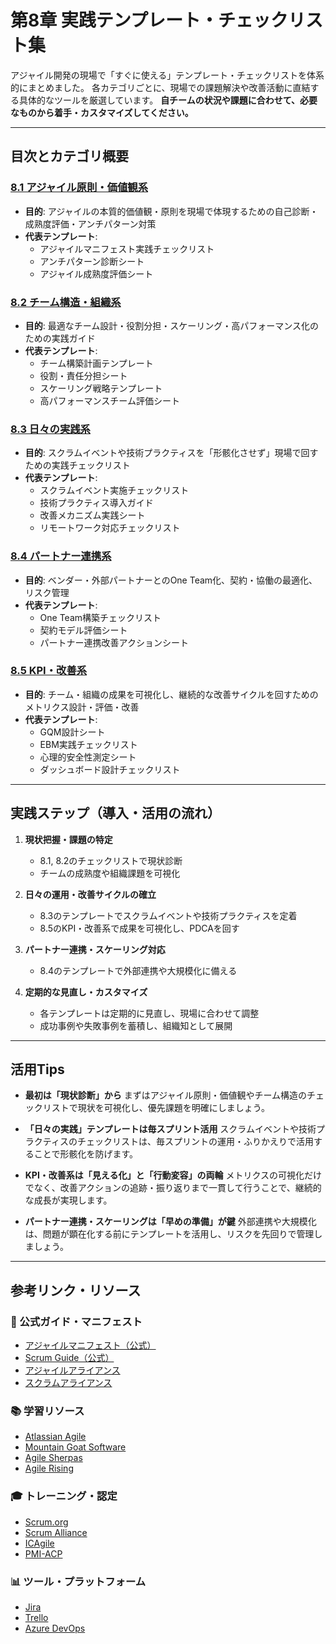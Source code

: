 # 第8章 実践テンプレート・チェックリスト集

アジャイル開発の現場で「すぐに使える」テンプレート・チェックリストを体系的にまとめました。
各カテゴリごとに、現場での課題解決や改善活動に直結する具体的なツールを厳選しています。
**自チームの状況や課題に合わせて、必要なものから着手・カスタマイズしてください。**

---

## 目次とカテゴリ概要

### [8.1 アジャイル原則・価値観系](./08_01_agile_principles_templates.md)
- **目的**: アジャイルの本質的価値観・原則を現場で体現するための自己診断・成熟度評価・アンチパターン対策
- **代表テンプレート**:
  - アジャイルマニフェスト実践チェックリスト
  - アンチパターン診断シート
  - アジャイル成熟度評価シート

### [8.2 チーム構造・組織系](./08_02_team_structure_templates.md)
- **目的**: 最適なチーム設計・役割分担・スケーリング・高パフォーマンス化のための実践ガイド
- **代表テンプレート**:
  - チーム構築計画テンプレート
  - 役割・責任分担シート
  - スケーリング戦略テンプレート
  - 高パフォーマンスチーム評価シート

### [8.3 日々の実践系](./08_03_daily_practices_templates.md)
- **目的**: スクラムイベントや技術プラクティスを「形骸化させず」現場で回すための実践チェックリスト
- **代表テンプレート**:
  - スクラムイベント実施チェックリスト
  - 技術プラクティス導入ガイド
  - 改善メカニズム実践シート
  - リモートワーク対応チェックリスト

### [8.4 パートナー連携系](./08_04_partner_collaboration_templates.md)
- **目的**: ベンダー・外部パートナーとのOne Team化、契約・協働の最適化、リスク管理
- **代表テンプレート**:
  - One Team構築チェックリスト
  - 契約モデル評価シート
  - パートナー連携改善アクションシート

### [8.5 KPI・改善系](./08_05_kpi_improvement_templates.md)
- **目的**: チーム・組織の成果を可視化し、継続的な改善サイクルを回すためのメトリクス設計・評価・改善
- **代表テンプレート**:
  - GQM設計シート
  - EBM実践チェックリスト
  - 心理的安全性測定シート
  - ダッシュボード設計チェックリスト

---

## 実践ステップ（導入・活用の流れ）

1. **現状把握・課題の特定**
   - 8.1, 8.2のチェックリストで現状診断
   - チームの成熟度や組織課題を可視化

2. **日々の運用・改善サイクルの確立**
   - 8.3のテンプレートでスクラムイベントや技術プラクティスを定着
   - 8.5のKPI・改善系で成果を可視化し、PDCAを回す

3. **パートナー連携・スケーリング対応**
   - 8.4のテンプレートで外部連携や大規模化に備える

4. **定期的な見直し・カスタマイズ**
   - 各テンプレートは定期的に見直し、現場に合わせて調整
   - 成功事例や失敗事例を蓄積し、組織知として展開

---

## 活用Tips

- **最初は「現状診断」から**
  まずはアジャイル原則・価値観やチーム構造のチェックリストで現状を可視化し、優先課題を明確にしましょう。

- **「日々の実践」テンプレートは毎スプリント活用**
  スクラムイベントや技術プラクティスのチェックリストは、毎スプリントの運用・ふりかえりで活用することで形骸化を防げます。

- **KPI・改善系は「見える化」と「行動変容」の両輪**
  メトリクスの可視化だけでなく、改善アクションの追跡・振り返りまで一貫して行うことで、継続的な成長が実現します。

- **パートナー連携・スケーリングは「早めの準備」が鍵**
  外部連携や大規模化は、問題が顕在化する前にテンプレートを活用し、リスクを先回りで管理しましょう。

---

## 参考リンク・リソース

### 📖 公式ガイド・マニフェスト
- [アジャイルマニフェスト（公式）](https://agilemanifesto.org/iso/ja/manifesto.html)
- [Scrum Guide（公式）](https://scrumguides.org/scrum-guide.html)
- [アジャイルアライアンス](https://www.agilealliance.org/)
- [スクラムアライアンス](https://www.scrumalliance.org/)

### 📚 学習リソース
- [Atlassian Agile](https://www.atlassian.com/agile)
- [Mountain Goat Software](https://www.mountaingoatsoftware.com/)
- [Agile Sherpas](https://www.agilesherpas.com/)
- [Agile Rising](https://www.agilerising.com/)

### 🎓 トレーニング・認定
- [Scrum.org](https://www.scrum.org/)
- [Scrum Alliance](https://www.scrumalliance.org/)
- [ICAgile](https://www.icagile.com/)
- [PMI-ACP](https://www.pmi.org/certifications/agile-acp)

### 📊 ツール・プラットフォーム
- [Jira](https://www.atlassian.com/software/jira)
- [Trello](https://trello.com/)
- [Azure DevOps](https://azure.microsoft.com/services/devops/) 